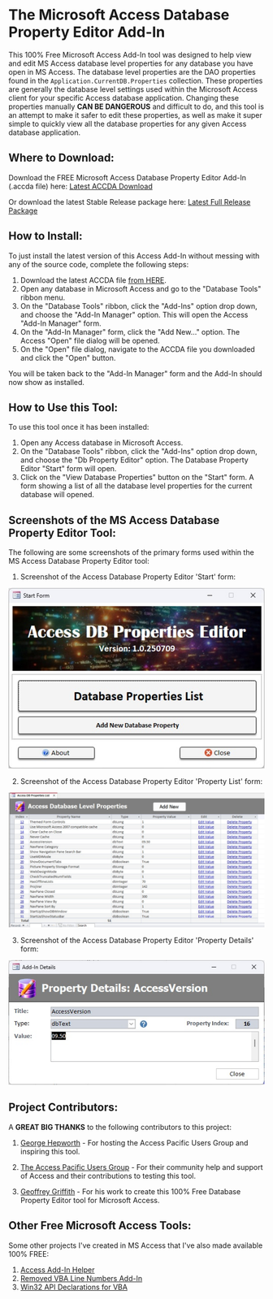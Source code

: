# The Microsoft Access Database Property Editor Add-In
This 100% Free Microsoft Access Add-In tool was designed to help view and edit MS Access database level properties for any database you have open in MS Access.  The database level properties are the DAO properties found in the `Application.CurrentDB.Properties` collection.  These properties are generally the database level settings used within the Microsoft Access client for your specific Access database application.  Changing these properties manually **CAN BE DANGEROUS** and difficult to do, and this tool is an attempt to make it safer to edit these properties, as well as make it super simple to quickly view all the database properties for any given Access database application.


## Where to Download:
Download the FREE Microsoft Access Database Property Editor Add-In (.accda file) here: [Latest ACCDA Download](https://github.com/Access-Abraxas/Access-Database-Property-Editor-Addin/raw/refs/heads/main/ACCDA/DbPropsAddin.accda)

Or download the latest Stable Release package here: [Latest Full Release Package](https://github.com/Access-Abraxas/Access-Database-Property-Editor-Addin/releases)


## How to Install:
To just install the latest version of this Access Add-In without messing with any of the source code, complete the following steps:

1. Download the latest ACCDA file [from HERE](https://github.com/Access-Abraxas/Access-Database-Property-Editor-Addin/raw/refs/heads/main/ACCDA/DbPropsAddin.accda).
2. Open any database in Microsoft Access and go to the "Database Tools" ribbon menu. 
3. On the "Database Tools" ribbon, click the "Add-Ins" option drop down, and choose the "Add-In Manager" option.  This will open the Access "Add-In Manager" form.
4. On the "Add-In Manager" form, click the "Add New..." option.  The Access "Open" file dialog will be opened. 
5. On the "Open" file dialog, navigate to the ACCDA file you downloaded and click the "Open" button.  

You will be taken back to the "Add-In Manager" form and the Add-In should now show as installed.


## How to Use this Tool:

To use this tool once it has been installed:

1. Open any Access database in Microsoft Access.
2. On the "Database Tools" ribbon, click the "Add-Ins" option drop down, and choose the "Db Property Editor" option.  The Database Property Editor "Start" form will open.
3. Click on the "View Database Properties" button on the "Start" form.  A form showing a list of all the database level properties for the current database will opened.


## Screenshots of the MS Access Database Property Editor Tool:
The following are some screenshots of the primary forms used within the MS Access Database Property Editor tool:

1. Screenshot of the Access Database Property Editor 'Start' form:

![Screenshot of the Access Database Property Editor 'Start' form](https://github.com/Access-Abraxas/Access-Database-Property-Editor-Addin/blob/main/Screenshots/Access_Database_Property_Editor_Start_form.jpg)

2. Screenshot of the Access Database Property Editor 'Property List' form:

![Screenshot of the Access Database Property Editor 'Property List' form](https://github.com/Access-Abraxas/Access-Database-Property-Editor-Addin/blob/main/Screenshots/Access_Database_Property_Editor_Property_list_form.jpg)

3. Screenshot of the Access Database Property Editor 'Property Details' form:

![Screenshot of the Access Database Property Editor 'Property Details' form](https://github.com/Access-Abraxas/Access-Database-Property-Editor-Addin/blob/main/Screenshots/Access_Database_Property_Editor_Property_details_form.jpg)


## Project Contributors:
A **GREAT BIG THANKS** to the following contributors to this project:

1. [George Hepworth](https://www.gpcdata.com) - For hosting the Access Pacific Users Group and inspiring this tool.

2. [The Access Pacific Users Group](https://accessusergroups.org/pacific/) - For their community help and support of Access and their contributions to testing this tool.

3. [Geoffrey Griffith](https://geoffreygriffith.com) - For his work to create this 100% Free Database Property Editor tool for Microsoft Access.


## Other Free Microsoft Access Tools:
Some other projects I've created in MS Access that I've also made available 100% FREE:

1. [Access Add-In Helper](https://github.com/Access-Abraxas/Access-Add-In-Helper)
2. [Removed VBA Line Numbers Add-In](https://github.com/Access-Abraxas/Remove-VBA-Line-Numbers-Addin)
3. [Win32 API Declarations for VBA](https://github.com/Access-Abraxas/Win32-API-Declarations-for-VBA) 





